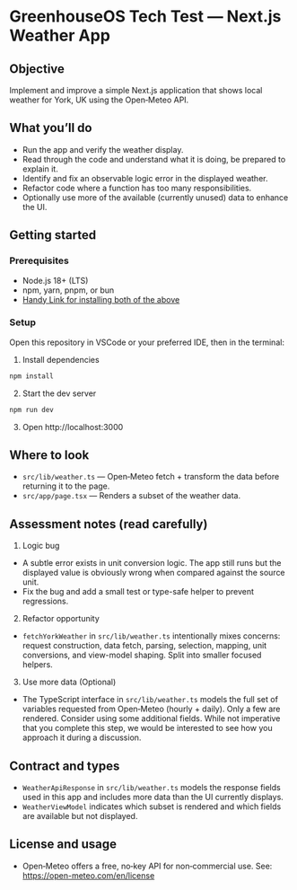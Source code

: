 # GreenhouseOS Tech Test — Next.js Weather App

## Objective

Implement and improve a simple Next.js application that shows local weather for York, UK using the Open‑Meteo API.

## What you’ll do

- Run the app and verify the weather display.
- Read through the code and understand what it is doing, be prepared to explain it.
- Identify and fix an observable logic error in the displayed weather.
- Refactor code where a function has too many responsibilities.
- Optionally use more of the available (currently unused) data to enhance the UI.

## Getting started

### Prerequisites

- Node.js 18+ (LTS)
- npm, yarn, pnpm, or bun
- [Handy Link for installing both of the above](https://docs.npmjs.com/downloading-and-installing-node-js-and-npm)

### Setup

Open this repository in VSCode or your preferred IDE, then in the terminal:

1. Install dependencies

```bash
npm install
```

2. Start the dev server

```bash
npm run dev
```

3. Open http://localhost:3000

## Where to look

- `src/lib/weather.ts` — Open‑Meteo fetch + transform the data before returning it to the page.
- `src/app/page.tsx` — Renders a subset of the weather data.

## Assessment notes (read carefully)

1. Logic bug

- A subtle error exists in unit conversion logic. The app still runs but the displayed value is obviously wrong when compared against the source unit.
- Fix the bug and add a small test or type-safe helper to prevent regressions.

2. Refactor opportunity

- `fetchYorkWeather` in `src/lib/weather.ts` intentionally mixes concerns: request construction, data fetch, parsing, selection, mapping, unit conversions, and view-model shaping. Split into smaller focused helpers.

3. Use more data (Optional)

- The TypeScript interface in `src/lib/weather.ts` models the full set of variables requested from Open‑Meteo (hourly + daily). Only a few are rendered. Consider using some additional fields. While not imperative that you complete this step, we would be interested to see how you approach it during a discussion.

## Contract and types

- `WeatherApiResponse` in `src/lib/weather.ts` models the response fields used in this app and includes more data than the UI currently displays.
- `WeatherViewModel` indicates which subset is rendered and which fields are available but not displayed.

## License and usage

- Open‑Meteo offers a free, no‑key API for non‑commercial use. See: https://open-meteo.com/en/license
